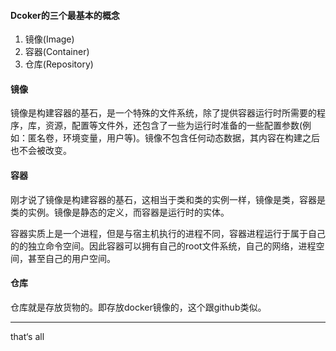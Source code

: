 #### Dcoker的三个最基本的概念

1. 镜像(Image)
2. 容器(Container)
3. 仓库(Repository)

#### 镜像

镜像是构建容器的基石，是一个特殊的文件系统，除了提供容器运行时所需要的程序，库，资源，配置等文件外，还包含了一些为运行时准备的一些配置参数(例如：匿名卷，环境变量，用户等)。镜像不包含任何动态数据，其内容在构建之后也不会被改变。

#### 容器

刚才说了镜像是构建容器的基石，这相当于类和类的实例一样，镜像是类，容器是类的实例。镜像是静态的定义，而容器是运行时的实体。

容器实质上是一个进程，但是与宿主机执行的进程不同，容器进程运行于属于自己的的独立命令空间。因此容器可以拥有自己的root文件系统，自己的网络，进程空间，甚至自己的用户空间。

#### 仓库

仓库就是存放货物的。即存放docker镜像的，这个跟github类似。

---

that‘s all